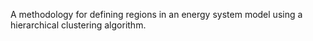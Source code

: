 A methodology for defining regions in an energy system model using a hierarchical clustering algorithm.
